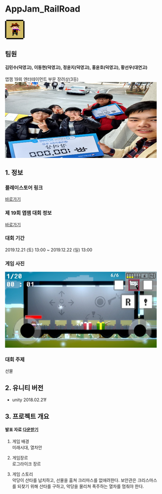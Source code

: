 # AppJam_RailRoad
<img src="https://github.com/gksmfahd78/AppJam_Railroad/blob/master/Public/img/RailRoadIcon_64.png" width="64px" height="64px">

## 팀원
#### 김민수(덕영고), 이동현(덕영고), 정윤지(덕영고), 홍윤호(덕영고), 황선우(대연고)

앱잼 19회 엔터테이먼트 부문 장려상(3등)<br/>
<img src="https://github.com/gksmfahd78/AppJam_Railroad/blob/master/Public/img/appjam1.jpg" width="500px" height="250">

## 1. 정보

### 플레이스토어 링크
[바로가기]()

### 제 19회 앱잼 대회 정보
[바로가기](https://www.onoffmix.com/event/203256)

### 대회 기간
2019.12.21 (토) 13:00 ~ 2019.12.22 (일) 13:00

### 게임 사진
<img src="https://github.com/gksmfahd78/AppJam_Railroad/blob/master/Public/img/appjam2.jpg" width="500px" height="250">

### 대회 주제
선물

## 2. 유니티 버전
* unity 2018.02.21f

## 3. 프로젝트 개요
#### 발표 자료 [다운받기](https://github.com/gksmfahd78/AppJam_Railroad/raw/master/Public/%EA%B2%8C%EC%9E%84_%EB%B0%A9%ED%83%84%EC%86%8C%EB%85%84%EB%8B%A8_%EB%A0%88%EC%9D%BC%EB%A1%9C%EB%93%9C.pptx)

1. 게임 배경<br/>
미래시대, 열차안<br/>

2. 게임장르<br/>
로그라이크 장르<br/>

3. 게임 스토리<br/>
악당이 산타를 납치하고, 선물을 훔쳐 크리마스를 없애려한다. 보안관은 크리스마스를 되찾기 위해 산타를 구하고, 악당을 물리쳐 폭주하는 열차를 멈춰야 한다.<br/>

